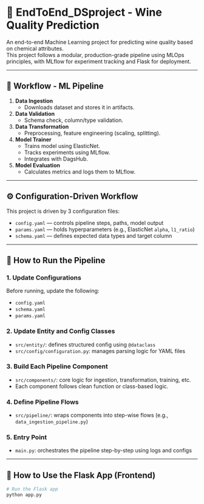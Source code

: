 # 🧠 EndToEnd_DSproject - Wine Quality Prediction

An end-to-end Machine Learning project for predicting wine quality based on chemical attributes.  
This project follows a modular, production-grade pipeline using MLOps principles, with MLflow for experiment tracking and Flask for deployment.

---

## 🔁 Workflow - ML Pipeline

1. **Data Ingestion**  
   - Downloads dataset and stores it in artifacts.
2. **Data Validation**  
   - Schema check, column/type validation.
3. **Data Transformation**  
   - Preprocessing, feature engineering (scaling, splitting).
4. **Model Trainer**  
   - Trains model using ElasticNet.
   - Tracks experiments using MLflow.
   - Integrates with DagsHub.
5. **Model Evaluation**  
   - Calculates metrics and logs them to MLflow.

---

## ⚙️ Configuration-Driven Workflow

This project is driven by 3 configuration files:

- `config.yaml` — controls pipeline steps, paths, model output
- `params.yaml` — holds hyperparameters (e.g., ElasticNet `alpha`, `l1_ratio`)
- `schema.yaml` — defines expected data types and target column

---

## 🧪 How to Run the Pipeline

### 1. Update Configurations
Before running, update the following:
- `config.yaml`
- `schema.yaml`
- `params.yaml`

### 2. Update Entity and Config Classes
- `src/entity/`: defines structured config using `@dataclass`
- `src/config/configuration.py`: manages parsing logic for YAML files

### 3. Build Each Pipeline Component
- `src/components/`: core logic for ingestion, transformation, training, etc.
- Each component follows clean function or class-based logic.

### 4. Define Pipeline Flows
- `src/pipeline/`: wraps components into step-wise flows (e.g., `data_ingestion_pipeline.py`)

### 5. Entry Point
- `main.py`: orchestrates the pipeline step-by-step using logs and configs

---

## 🚀 How to Use the Flask App (Frontend)

```bash
# Run the Flask app
python app.py


